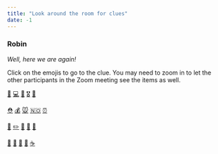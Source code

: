 ```yaml
---
title: "Look around the room for clues"
date: -1
---
```



### Robin

_Well, here we are again!_

Click on the emojis to go to the clue. You may need to zoom in to let the other participants in the Zoom meeting see the items as well.

[👞](../../items/try_again)   [💻](../../items/try_again)   [🧷](../../items/try_again)   [🎖](../../items/try_again)   [👖](../../items/pocket)

[⛑](../../items/try_again)   [💰](../../items/money)   [🐭](../../items/try_again)   [🇳🇴](../../items/norway)   [⏰](../../items/try_again)

[🧊](../../items/this_is_the_final_clue)   [✏️](../../items/try_again)   [🍎](../../items/try_again)   [🦁](../../items/predator)   [🎩](../../items/try_again)

[🍳](../../items/try_again)   [🔎](../../items/try_again)   [🍫](../../items/try_again)   [🧶](../../items/try_again)   [☕️](../../items/try_again)

